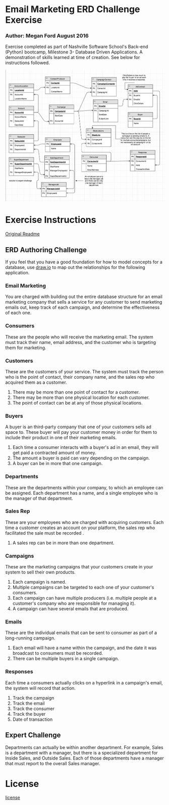 # Email Marketing ERD Challenge Exercise 

### Author: Megan Ford August 2016

Exercise completed as part of Nashville Software School's Back-end (Python) bootcamp, Milestone 3- Database Driven Applications. A demonstration of skills learned at time of creation. See below for instructions followed. 

![Screenshot](Challenge-ERD-1.jpg)

# Exercise Instructions

[Original Readme](https://github.com/nashville-software-school/python-milestones/blob/master/03-database-driven-applications/exercises/DBS_ERD_CHALLENGE.md)

## ERD Authoring Challenge

If you feel that you have a good foundation for how to model concepts for a database, use [draw.io](https://www.draw.io) to map out the relationships for the following application.

### Email Marketing

You are charged with building out the entire database structure for an email marketing company that sells a service for any customer to send marketing emails out, keep track of each campaign, and determine the effectiveness of each one.

### Consumers

These are the people who will receive the marketing email. The system must track their name, email address, and the customer who is targeting them for marketing.

### Customers

These are the customers of your service. The system must track the person who is the point of contact, their company name, and the sales rep who acquired them as a customer.

1. There may be more than one point of contact for a customer.
2. There may be more than one physical location for each customer.
3. The point of contact can be at any of those physical locations.

### Buyers

A buyer is an third-party company that one of your customers sells ad space to. These buyer will pay your customer money in order for them to include their product in one of their marketing emails.

1. Each time a consumer interacts with a buyer's ad in an email, they will get paid a contracted amount of money.
1. The amount a buyer is paid can vary depending on the campaign.
1. A buyer can be in more that one campaign.

### Departments

These are the departments within your company, to which an employee can be assigned. Each department has a name, and a single employee who is the manager of that department.

### Sales Rep

These are your employees who are charged with acquiring customers. Each time a customer creates an account on your platform, the sales rep who facilitated the sale must be recorded .

1. A sales rep can be in more than one department.

### Campaigns

These are the marketing campaigns that your customers create in your system to sell their own products.

1. Each campaign is named.
1. Multiple campaigns can be targeted to each one of your customer's consumers.
1. Each campaign can have multiple producers (i.e. multiple people at a customer's company who are responsible for managing it).
1. A campaign can have several emails that are produced.

### Emails

These are the individual emails that can be sent to consumer as part of a long-running campaign.

1. Each email will have a name within the campaign, and the date it was broadcast to consumers must be recorded.
1. There can be multiple buyers in a single campaign.

### Responses

Each time a consumers actually clicks on a hyperlink in a campaign's email, the system will record that action.

1. Track the campaign
1. Track the email
1. Track the consumer
1. Track the buyer
1. Date of transaction

## Expert Challenge

Departments can actually be within another department. For example, Sales is a department with a manager, but there is a specialized department for Inside Sales, and Outside Sales. Each of those departments have a manager that must report to the overall Sales manager.


# License 
[license](license.md)
